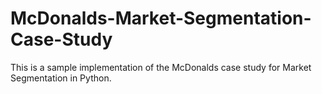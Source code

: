 # McDonalds-Market-Segmentation-Case-Study
This is a sample implementation of the McDonalds case study for Market Segmentation in Python.

